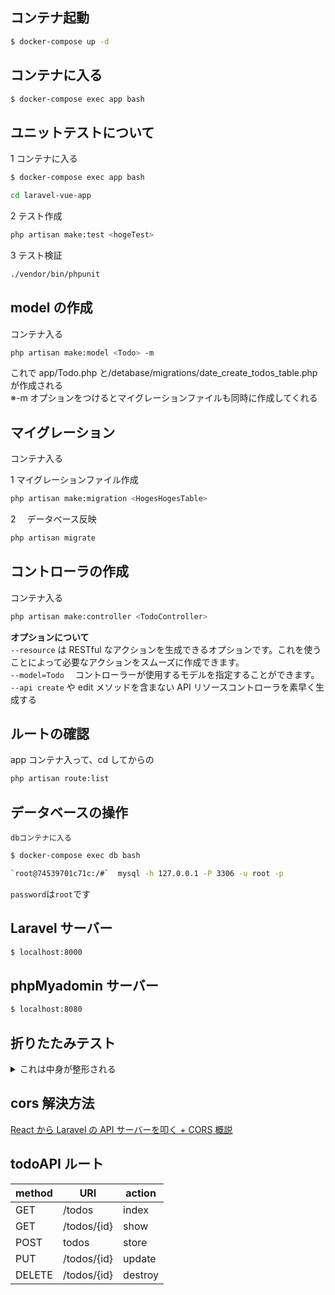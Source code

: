 ## コンテナ起動

```zsh
$ docker-compose up -d
```

## コンテナに入る

```zsh
$ docker-compose exec app bash
```

## ユニットテストについて

1 コンテナに入る

```zsh
$ docker-compose exec app bash
```

```zsh
cd laravel-vue-app
```

2 テスト作成

```zsh
php artisan make:test <hogeTest>
```

3 テスト検証

```zsh
./vendor/bin/phpunit
```

## model の作成

コンテナ入る

```zsh
php artisan make:model <Todo> -m
```

これで app/Todo.php と/detabase/migrations/date_create_todos_table.php が作成される<br>
※-m オプションをつけるとマイグレーションファイルも同時に作成してくれる

## マイグレーション

コンテナ入る

1 マイグレーションファイル作成

```zsh
php artisan make:migration <HogesHogesTable>
```

2 　データベース反映

```zsh
php artisan migrate
```

## コントローラの作成

コンテナ入る

```zsh
php artisan make:controller <TodoController>
```

**オプションについて**<br>
`--resource` は RESTful なアクションを生成できるオプションです。これを使うことによって必要なアクションをスムーズに作成できます。<br>
`--model=Todo` 　コントローラーが使用するモデルを指定することができます。<br>
`--api create` や edit メソッドを含まない API リソースコントローラを素早く生成する<br>

## ルートの確認

app コンテナ入って、cd してからの

```zsh
php artisan route:list
```

## データベースの操作

`dbコンテナに入る`

```zsh
$ docker-compose exec db bash
```

```zsh
`root@74539701c71c:/#`  mysql -h 127.0.0.1 -P 3306 -u root -p
```

`password`は`root`です

## Laravel サーバー

```zsh
$ localhost:8000
```

## phpMyadomin サーバー

```zsh
$ localhost:8080
```

## 折りたたみテスト

<details>
<summary>これは中身が整形される</summary>

1. 野菜**A**の皮を剥く。
2. 乱切りにする。
3. 調味料**B**と合わせて炒める。 - `火傷`に注意。
</details>

## cors 解決方法

[React から Laravel の API サーバーを叩く + CORS 概説](https://qiita.com/10mi8o/items/2221134f9001d8d107d6)

## todoAPI ルート

| method | URI         | action  |
| ------ | ----------- | ------- |
| GET    | /todos      | index   |
| GET    | /todos/{id} | show    |
| POST   | todos       | store   |
| PUT    | /todos/{id} | update  |
| DELETE | /todos/{id} | destroy |

